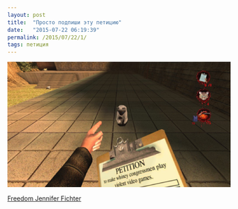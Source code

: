 ```yaml
---
layout: post
title:  "Просто подпиши эту петицию"
date:   "2015-07-22 06:19:39"
permalink: /2015/07/22/1/
tags: петиция
---
```

![petition](/assets/static/petition.jpeg)

[Freedom Jennifer Fichter](https://petitions.whitehouse.gov/petition/freedom-jennifer-fichter)
